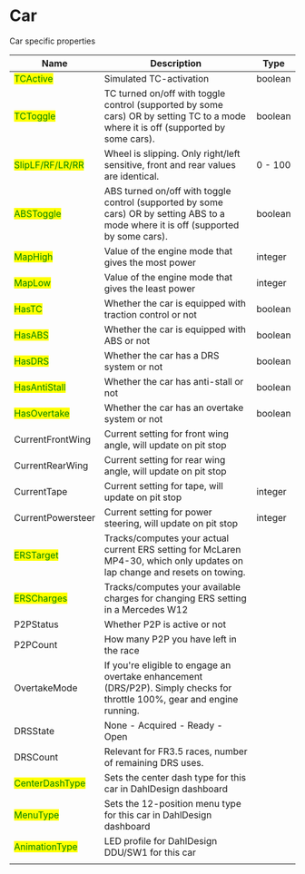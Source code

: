 # Car

Car specific properties

<table data-view="cards"><thead><tr><th>Name</th><th>Description</th><th>Type</th></tr></thead><tbody><tr><td><mark style="color:green;">TCActive</mark></td><td>Simulated TC-activation</td><td>boolean</td></tr><tr><td><mark style="color:green;">TCToggle</mark></td><td>TC turned on/off with toggle control (supported by some cars) OR by setting TC to a mode where it is off (supported by some cars).</td><td>boolean</td></tr><tr><td><mark style="color:green;">SlipLF/RF/LR/RR</mark></td><td>Wheel is slipping. Only right/left sensitive, front and rear values are identical.</td><td>0 - 100</td></tr><tr><td><mark style="color:green;">ABSToggle</mark></td><td>ABS turned on/off with toggle control (supported by some cars) OR by setting ABS to a mode where it is off (supported by some cars).</td><td>boolean</td></tr><tr><td><mark style="color:green;">MapHigh</mark></td><td>Value of the engine mode that gives the most power</td><td>integer</td></tr><tr><td><mark style="color:green;">MapLow</mark></td><td>Value of the engine mode that gives the least power</td><td>integer</td></tr><tr><td><mark style="color:green;">HasTC</mark></td><td>Whether the car is equipped with traction control or not</td><td>boolean</td></tr><tr><td><mark style="color:green;">HasABS</mark></td><td>Whether the car is equipped with ABS or not</td><td>boolean</td></tr><tr><td><mark style="color:green;">HasDRS</mark></td><td>Whether the car has a DRS system or not</td><td>boolean</td></tr><tr><td><mark style="color:green;">HasAntiStall</mark></td><td>Whether the car has anti-stall or not</td><td>boolean</td></tr><tr><td><mark style="color:green;">HasOvertake</mark></td><td>Whether the car has an overtake system or not</td><td>boolean</td></tr><tr><td>CurrentFrontWing</td><td>Current setting for front wing angle, will update on pit stop</td><td></td></tr><tr><td>CurrentRearWing</td><td>Current setting for rear wing angle, will update on pit stop</td><td></td></tr><tr><td>CurrentTape</td><td>Current setting for tape, will update on pit stop</td><td>integer</td></tr><tr><td>CurrentPowersteer</td><td>Current setting for power steering, will update on pit stop</td><td>integer</td></tr><tr><td><mark style="color:green;">ERSTarget</mark></td><td>Tracks/computes your actual current ERS setting for McLaren MP4-30, which only updates on lap change and resets on towing.</td><td></td></tr><tr><td><mark style="color:green;">ERSCharges</mark></td><td>Tracks/computes your available charges for changing ERS setting in a Mercedes W12</td><td></td></tr><tr><td>P2PStatus</td><td>Whether P2P is active or not</td><td></td></tr><tr><td>P2PCount</td><td>How many P2P you have left in the race</td><td></td></tr><tr><td>OvertakeMode</td><td>If you're eligible to engage an overtake enhancement (DRS/P2P). Simply checks for throttle 100%, gear and engine running.</td><td></td></tr><tr><td>DRSState</td><td>None - Acquired - Ready - Open</td><td></td></tr><tr><td>DRSCount</td><td>Relevant for FR3.5 races, number of remaining DRS uses.</td><td></td></tr><tr><td><mark style="color:green;">CenterDashType</mark></td><td>Sets the center dash type for this car in DahlDesign dashboard</td><td></td></tr><tr><td><mark style="color:green;">MenuType</mark></td><td>Sets the 12-position menu type for this car in DahlDesign dashboard</td><td></td></tr><tr><td><mark style="color:green;">AnimationType</mark></td><td>LED profile for DahlDesign DDU/SW1 for this car</td><td></td></tr><tr><td></td><td></td><td></td></tr></tbody></table>
